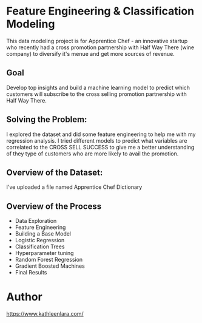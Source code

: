 # Feature Engineering & Classification Modeling

This data modeling project is for Apprentice Chef - an innovative startup who recently had a cross promotion partnership with Half Way There (wine company) to diversify it's menue and get more sources of revenue.

## Goal
Develop top insights and build  a machine learning model to predict which customers will subscribe to the cross selling promotion partnership with Half Way There.

## Solving the Problem:
I explored the dataset and did some feature engineering to help me with my regression analysis. I tried different models to predict what variables are correlated to the CROSS SELL SUCCESS to give me a better understanding of they type of customers who are more likely to avail the promotion.

## Overview of the Dataset:
I've uploaded a file named Apprentice Chef Dictionary

## Overview of the Process
- Data Exploration
- Feature Engineering
- Building a Base Model
- Logistic Regression
- Classification Trees
- Hyperparameter tuning
- Random Forest Regression
- Gradient Boosted Machines
- Final Results


# Author
https://www.kathleenlara.com/
